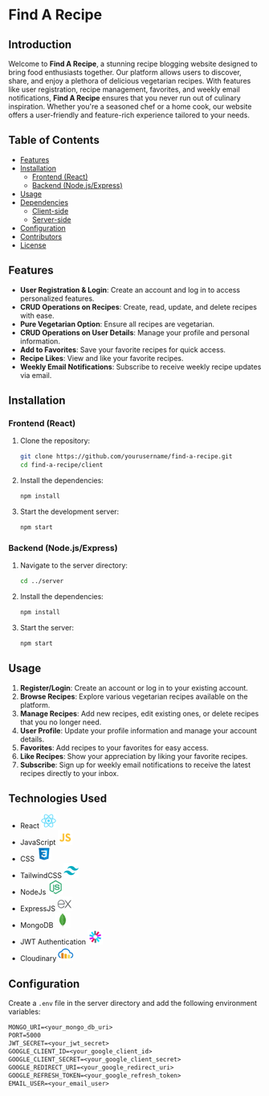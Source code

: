 # Find A Recipe

## Introduction

Welcome to **Find A Recipe**, a stunning recipe blogging website designed to bring food enthusiasts together. Our platform allows users to discover, share, and enjoy a plethora of delicious vegetarian recipes. With features like user registration, recipe management, favorites, and weekly email notifications, **Find A Recipe** ensures that you never run out of culinary inspiration. Whether you're a seasoned chef or a home cook, our website offers a user-friendly and feature-rich experience tailored to your needs.

## Table of Contents

- [Features](#features)
- [Installation](#installation)
  - [Frontend (React)](#frontend-react)
  - [Backend (Node.js/Express)](#backend-nodejsexpress)
- [Usage](#usage)
- [Dependencies](#dependencies)
  - [Client-side](#client-side)
  - [Server-side](#server-side)
- [Configuration](#configuration)
- [Contributors](#contributors)
- [License](#license)

## Features

- **User Registration & Login**: Create an account and log in to access personalized features.
- **CRUD Operations on Recipes**: Create, read, update, and delete recipes with ease.
- **Pure Vegetarian Option**: Ensure all recipes are vegetarian.
- **CRUD Operations on User Details**: Manage your profile and personal information.
- **Add to Favorites**: Save your favorite recipes for quick access.
- **Recipe Likes**: View and like your favorite recipes.
- **Weekly Email Notifications**: Subscribe to receive weekly recipe updates via email.

## Installation

### Frontend (React)

1. Clone the repository:
    ```bash
    git clone https://github.com/yourusername/find-a-recipe.git
    cd find-a-recipe/client
    ```

2. Install the dependencies:
    ```bash
    npm install
    ```

3. Start the development server:
    ```bash
    npm start
    ```

### Backend (Node.js/Express)

1. Navigate to the server directory:
    ```bash
    cd ../server
    ```

2. Install the dependencies:
    ```bash
    npm install
    ```

3. Start the server:
    ```bash
    npm start
    ```

## Usage

1. **Register/Login**: Create an account or log in to your existing account.
2. **Browse Recipes**: Explore various vegetarian recipes available on the platform.
3. **Manage Recipes**: Add new recipes, edit existing ones, or delete recipes that you no longer need.
4. **User Profile**: Update your profile information and manage your account details.
5. **Favorites**: Add recipes to your favorites for easy access.
6. **Like Recipes**: Show your appreciation by liking your favorite recipes.
7. **Subscribe**: Sign up for weekly email notifications to receive the latest recipes directly to your inbox.

## Technologies Used

- React
  <img src="public/icons/react.svg" alt="React" width="30" height="30">
- JavaScript
  <img src="public/icons/js.svg" alt="React" width="30" height="30">
- CSS
  <img src="public/icons/css.svg" alt="TMDb" width="30" height="30">
- TailwindCSS
  <img src="public/icons/tailwind.svg" alt="TMDb" width="30" height="30">
- NodeJs
  <img src="public/icons/Node.svg" alt="TMDb" width="30" height="30">
- ExpressJS
  <img src="public/icons/express.svg" alt="TMDb" width="30" height="30">
- MongoDB
  <img src="public/icons/mongo.svg" alt="TMDb" width="30" height="30">
- JWT Authentication
  <img src="public/icons/jwt.svg" alt="TMDb" width="30" height="30">
- Cloudinary
  <img src="public/icons/cloudinary.svg" alt="TMDb" width="30" height="30">

## Configuration

Create a `.env` file in the server directory and add the following environment variables:

```env
MONGO_URI=<your_mongo_db_uri>
PORT=5000
JWT_SECRET=<your_jwt_secret>
GOOGLE_CLIENT_ID=<your_google_client_id>
GOOGLE_CLIENT_SECRET=<your_google_client_secret>
GOOGLE_REDIRECT_URI=<your_google_redirect_uri>
GOOGLE_REFRESH_TOKEN=<your_google_refresh_token>
EMAIL_USER=<your_email_user>
